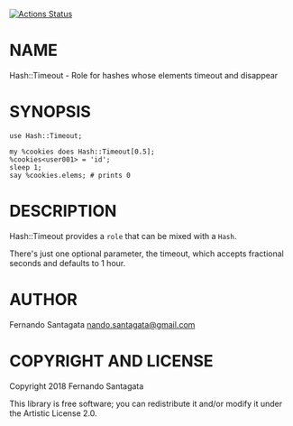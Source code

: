[![Actions Status](https://github.com/frithnanth/perl6-Hash-Timeout/workflows/test/badge.svg)](https://github.com/frithnanth/perl6-Hash-Timeout/actions)

NAME
====

Hash::Timeout - Role for hashes whose elements timeout and disappear

SYNOPSIS
========

    use Hash::Timeout;

    my %cookies does Hash::Timeout[0.5];
    %cookies<user001> = 'id';
    sleep 1;
    say %cookies.elems; # prints 0

DESCRIPTION
===========

Hash::Timeout provides a `role` that can be mixed with a `Hash`.

There's just one optional parameter, the timeout, which accepts fractional seconds and defaults to 1 hour.

AUTHOR
======

Fernando Santagata <nando.santagata@gmail.com>

COPYRIGHT AND LICENSE
=====================

Copyright 2018 Fernando Santagata

This library is free software; you can redistribute it and/or modify it under the Artistic License 2.0.

